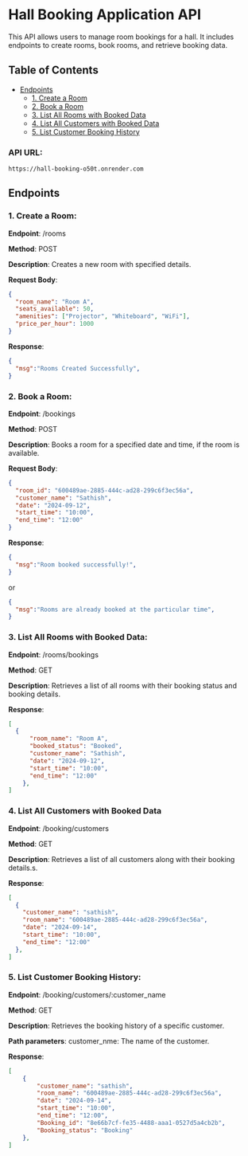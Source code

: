 # Hall Booking Application API

This API allows users to manage room bookings for a hall. It includes endpoints to create rooms, book rooms, and retrieve booking data.

## Table of Contents
- [Endpoints](#endpoints)
  - [1. Create a Room](#1-create-a-room)
  - [2. Book a Room](#2-book-a-room)
  - [3. List All Rooms with Booked Data](#3-list-all-rooms-with-booked-data)
  - [4. List All Customers with Booked Data](#4-list-all-customers-with-booked-data)
  - [5. List Customer Booking History](#5-list-customer-booking-history)

### API URL: 
```url
https://hall-booking-o50t.onrender.com
```
 

## Endpoints

### 1. Create a Room:
**Endpoint**: /rooms

**Method**: POST

**Description**: Creates a new room with specified details.

**Request Body**:
```json
{
  "room_name": "Room A",
  "seats_available": 50,
  "amenities": ["Projector", "Whiteboard", "WiFi"],
  "price_per_hour": 1000
}
```
**Response**:
```json
{
  "msg":"Rooms Created Successfully",
}
```

### 2. Book a Room:
**Endpoint**: /bookings

**Method**: POST

**Description**: Books a room for a specified date and time, if the room is available.

**Request Body**:
```json
{
  "room_id": "600489ae-2885-444c-ad28-299c6f3ec56a",
  "customer_name": "Sathish",
  "date": "2024-09-12",
  "start_time": "10:00",
  "end_time": "12:00"
}
```
**Response**:
```json
{
  "msg":"Room booked successfully!",
}
```
or
```json
{
  "msg":"Rooms are already booked at the particular time",
}
```

### 3. List All Rooms with Booked Data:
**Endpoint**: /rooms/bookings

**Method**: GET

**Description**: Retrieves a list of all rooms with their booking status and booking details.

**Response**:
```json
[
  {
      "room_name": "Room A",
      "booked_status": "Booked",
      "customer_name": "Sathish",
      "date": "2024-09-12",
      "start_time": "10:00",
      "end_time": "12:00"
    },
]
```

### 4. List All Customers with Booked Data
**Endpoint**: /booking/customers

**Method**: GET

**Description**: Retrieves a list of all customers along with their booking details.s.

**Response**:
```json
[
  {
    "customer_name": "sathish",
    "room_name": "600489ae-2885-444c-ad28-299c6f3ec56a",
    "date": "2024-09-14",
    "start_time": "10:00",
    "end_time": "12:00"
  },
]
```

### 5. List Customer Booking History:
**Endpoint**: /booking/customers/:customer_name

**Method**: GET

**Description**: Retrieves the booking history of a specific customer.

**Path parameters**: customer_nme: The name of the customer.

**Response**:
```json
[
    {
        "customer_name": "sathish",
        "room_name": "600489ae-2885-444c-ad28-299c6f3ec56a",
        "date": "2024-09-14",
        "start_time": "10:00",
        "end_time": "12:00",
        "Booking_id": "8e66b7cf-fe35-4488-aaa1-0527d5a4cb2b",
        "Booking_status": "Booking"
    },
]
```



